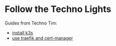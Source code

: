 # Follow the Techno Lights

Guides from Techno Tim:

* [install k3s](https://docs.technotim.live/posts/k3s-etcd-ansible/)
* [use traefik and cert-manager](https://docs.technotim.live/posts/kube-traefik-cert-manager-le/)